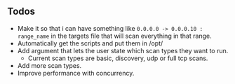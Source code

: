 ## Todos

- Make it so that i can have something like `0.0.0.0 -> 0.0.0.10 : range_name` in the targets file that will scan everything in that range.
- Automatically get the scripts and put them in /opt/
- Add argument that lets the user state which scan types they want to run.
  - Current scan types are basic, discovery, udp or full tcp scans.
- Add more scan types.
- Improve performance with concurrency.